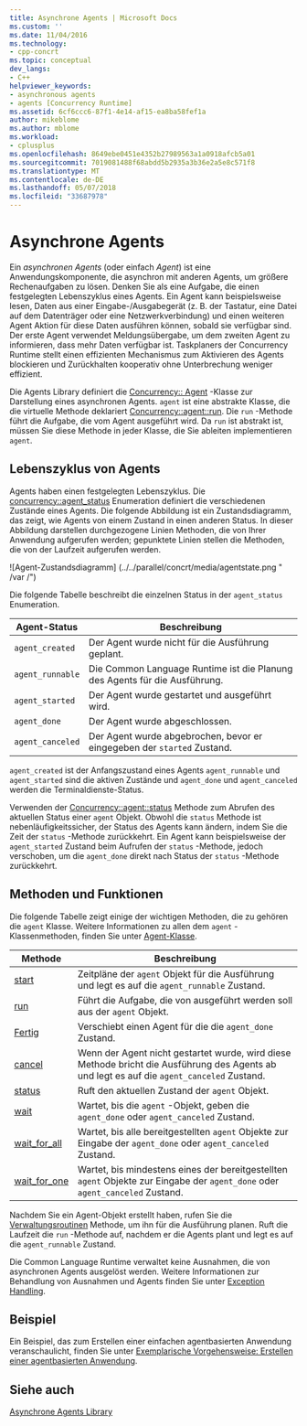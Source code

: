 ```yaml
---
title: Asynchrone Agents | Microsoft Docs
ms.custom: ''
ms.date: 11/04/2016
ms.technology:
- cpp-concrt
ms.topic: conceptual
dev_langs:
- C++
helpviewer_keywords:
- asynchronous agents
- agents [Concurrency Runtime]
ms.assetid: 6cf6ccc6-87f1-4e14-af15-ea8ba58fef1a
author: mikeblome
ms.author: mblome
ms.workload:
- cplusplus
ms.openlocfilehash: 8649ebe0451e4352b27989563a1a0918afcb5a01
ms.sourcegitcommit: 7019081488f68abdd5b2935a3b36e2a5e8c571f8
ms.translationtype: MT
ms.contentlocale: de-DE
ms.lasthandoff: 05/07/2018
ms.locfileid: "33687978"
---
```

# <a name="asynchronous-agents"></a>Asynchrone Agents
Ein *asynchronen Agents* (oder einfach *Agent*) ist eine Anwendungskomponente, die asynchron mit anderen Agents, um größere Rechenaufgaben zu lösen. Denken Sie als eine Aufgabe, die einen festgelegten Lebenszyklus eines Agents. Ein Agent kann beispielsweise lesen, Daten aus einer Eingabe-/Ausgabegerät (z. B. der Tastatur, eine Datei auf dem Datenträger oder eine Netzwerkverbindung) und einen weiteren Agent Aktion für diese Daten ausführen können, sobald sie verfügbar sind. Der erste Agent verwendet Meldungsübergabe, um dem zweiten Agent zu informieren, dass mehr Daten verfügbar ist. Taskplaners der Concurrency Runtime stellt einen effizienten Mechanismus zum Aktivieren des Agents blockieren und Zurückhalten kooperativ ohne Unterbrechung weniger effizient.  
  

 Die Agents Library definiert die [Concurrency:: Agent](../../parallel/concrt/reference/agent-class.md) -Klasse zur Darstellung eines asynchronen Agents. `agent` ist eine abstrakte Klasse, die die virtuelle Methode deklariert [Concurrency::agent::run](reference/agent-class.md#run). Die `run` -Methode führt die Aufgabe, die vom Agent ausgeführt wird. Da `run` ist abstrakt ist, müssen Sie diese Methode in jeder Klasse, die Sie ableiten implementieren `agent`.  
  
## <a name="agent-life-cycle"></a>Lebenszyklus von Agents  
 Agents haben einen festgelegten Lebenszyklus. Die [concurrency::agent_status](reference/concurrency-namespace-enums.md#agent_status) Enumeration definiert die verschiedenen Zustände eines Agents. Die folgende Abbildung ist ein Zustandsdiagramm, das zeigt, wie Agents von einem Zustand in einen anderen Status. In dieser Abbildung darstellen durchgezogene Linien Methoden, die von Ihrer Anwendung aufgerufen werden; gepunktete Linien stellen die Methoden, die von der Laufzeit aufgerufen werden.  
  
 ![Agent-Zustandsdiagramm] (../../parallel/concrt/media/agentstate.png " /var /")  
  
 Die folgende Tabelle beschreibt die einzelnen Status in der `agent_status` Enumeration.  
  
|Agent-Status|Beschreibung|  
|-----------------|-----------------|  
|`agent_created`|Der Agent wurde nicht für die Ausführung geplant.|  
|`agent_runnable`|Die Common Language Runtime ist die Planung des Agents für die Ausführung.|  
|`agent_started`|Der Agent wurde gestartet und ausgeführt wird.|  
|`agent_done`|Der Agent wurde abgeschlossen.|  
|`agent_canceled`|Der Agent wurde abgebrochen, bevor er eingegeben der `started` Zustand.|  
  
 `agent_created` ist der Anfangszustand eines Agents `agent_runnable` und `agent_started` sind die aktiven Zustände und `agent_done` und `agent_canceled` werden die Terminaldienste-Status.  
  
 Verwenden der [Concurrency::agent::status](reference/agent-class.md#status) Methode zum Abrufen des aktuellen Status einer `agent` Objekt. Obwohl die `status` Methode ist nebenläufigkeitssicher, der Status des Agents kann ändern, indem Sie die Zeit der `status` -Methode zurückkehrt. Ein Agent kann beispielsweise der `agent_started` Zustand beim Aufrufen der `status` -Methode, jedoch verschoben, um die `agent_done` direkt nach Status der `status` -Methode zurückkehrt.  

  
## <a name="methods-and-features"></a>Methoden und Funktionen  
 Die folgende Tabelle zeigt einige der wichtigen Methoden, die zu gehören die `agent` Klasse. Weitere Informationen zu allen dem `agent` -Klassenmethoden, finden Sie unter [Agent-Klasse](../../parallel/concrt/reference/agent-class.md).  
  
|Methode|Beschreibung|  
|------------|-----------------|  
|[start](reference/agent-class.md#start)|Zeitpläne der `agent` Objekt für die Ausführung und legt es auf die `agent_runnable` Zustand.|  
|[run](reference/agent-class.md#run)|Führt die Aufgabe, die von ausgeführt werden soll aus der `agent` Objekt.|  
|[Fertig](reference/agent-class.md#done)|Verschiebt einen Agent für die die `agent_done` Zustand.|  
|[cancel](../../parallel/concrt/cancellation-in-the-ppl.md#cancel)|Wenn der Agent nicht gestartet wurde, wird diese Methode bricht die Ausführung des Agents ab und legt es auf die `agent_canceled` Zustand.|  
|[status](reference/agent-class.md#status)|Ruft den aktuellen Zustand der `agent` Objekt.|  
|[wait](reference/agent-class.md#wait)|Wartet, bis die `agent` -Objekt, geben die `agent_done` oder `agent_canceled` Zustand.|  
|[wait_for_all](reference/agent-class.md#wait_for_all)|Wartet, bis alle bereitgestellten `agent` Objekte zur Eingabe der `agent_done` oder `agent_canceled` Zustand.|  
|[wait_for_one](reference/agent-class.md#wait_for_one)|Wartet, bis mindestens eines der bereitgestellten `agent` Objekte zur Eingabe der `agent_done` oder `agent_canceled` Zustand.|  
  
 Nachdem Sie ein Agent-Objekt erstellt haben, rufen Sie die [Verwaltungsroutinen](reference/agent-class.md#start) Methode, um ihn für die Ausführung planen. Ruft die Laufzeit die `run` -Methode auf, nachdem er die Agents plant und legt es auf die `agent_runnable` Zustand.  
  
 Die Common Language Runtime verwaltet keine Ausnahmen, die von asynchronen Agents ausgelöst werden. Weitere Informationen zur Behandlung von Ausnahmen und Agents finden Sie unter [Exception Handling](../../parallel/concrt/exception-handling-in-the-concurrency-runtime.md).  
  
## <a name="example"></a>Beispiel  
 Ein Beispiel, das zum Erstellen einer einfachen agentbasierten Anwendung veranschaulicht, finden Sie unter [Exemplarische Vorgehensweise: Erstellen einer agentbasierten Anwendung](../../parallel/concrt/walkthrough-creating-an-agent-based-application.md).  
  
## <a name="see-also"></a>Siehe auch  
 [Asynchrone Agents Library](../../parallel/concrt/asynchronous-agents-library.md)

